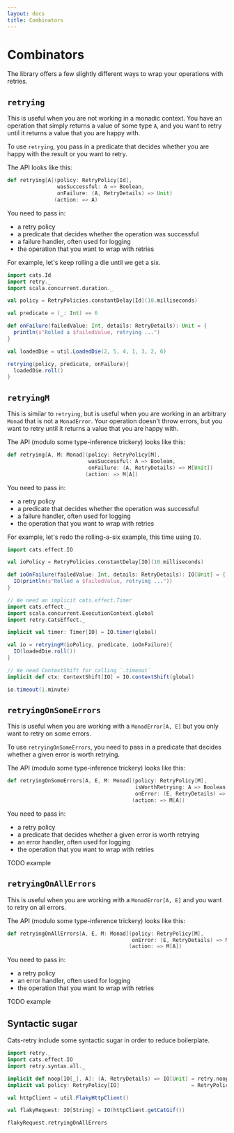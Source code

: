 ```yaml
---
layout: docs
title: Combinators
---
```


# Combinators

The library offers a few slightly different ways to wrap your operations with
retries.

## `retrying`

This is useful when you are not working in a monadic context.  You have an
operation that simply returns a value of some type `A`, and you want to retry
until it returns a value that you are happy with.

To use `retrying`, you pass in a predicate that decides whether you are
happy with the result or you want to retry.

The API looks like this:

```scala
def retrying[A](policy: RetryPolicy[Id],
                wasSuccessful: A => Boolean,
                onFailure: (A, RetryDetails) => Unit)
               (action: => A)
```

You need to pass in:

* a retry policy
* a predicate that decides whether the operation was successful
* a failure handler, often used for logging
* the operation that you want to wrap with retries

For example, let's keep rolling a die until we get a six.

```scala mdoc
import cats.Id
import retry._
import scala.concurrent.duration._

val policy = RetryPolicies.constantDelay[Id](10.milliseconds)

val predicate = (_: Int) == 6

def onFailure(failedValue: Int, details: RetryDetails): Unit = {
  println(s"Rolled a $failedValue, retrying ...")
}
```

```scala mdoc
val loadedDie = util.LoadedDie(2, 5, 4, 1, 3, 2, 6)

retrying(policy, predicate, onFailure){
  loadedDie.roll()
}
```

## `retryingM`

This is similar to `retrying`, but is useful when you are working in an
arbitrary `Monad` that is not a `MonadError`. Your operation doesn't throw
errors, but you want to retry until it returns a value that you are happy with.

The API (modulo some type-inference trickery) looks like this:

```scala
def retrying[A, M: Monad](policy: RetryPolicy[M],
                          wasSuccessful: A => Boolean,
                          onFailure: (A, RetryDetails) => M[Unit])
                         (action: => M[A])
```

You need to pass in:

* a retry policy
* a predicate that decides whether the operation was successful
* a failure handler, often used for logging
* the operation that you want to wrap with retries

For example, let's redo the rolling-a-six example, this time using `IO`.

```scala mdoc
import cats.effect.IO

val ioPolicy = RetryPolicies.constantDelay[IO](10.milliseconds)

def ioOnFailure(failedValue: Int, details: RetryDetails): IO[Unit] = {
  IO(println(s"Rolled a $failedValue, retrying ..."))
}
```

```scala mdoc
// We need an implicit cats.effect.Timer
import cats.effect._
import scala.concurrent.ExecutionContext.global
import retry.CatsEffect._

implicit val timer: Timer[IO] = IO.timer(global)

val io = retryingM(ioPolicy, predicate, ioOnFailure){
  IO(loadedDie.roll())
}

// We need ContextShift for calling `.timeout`
implicit def ctx: ContextShift[IO] = IO.contextShift(global)

io.timeout(1.minute)
```

## `retryingOnSomeErrors`

This is useful when you are working with a `MonadError[A, E]` but you only want
to retry on some errors.

To use `retryingOnSomeErrors`, you need to pass in a predicate that decides whether a given error is worth retrying.

The API (modulo some type-inference trickery) looks like this:

```scala
def retryingOnSomeErrors[A, E, M: Monad](policy: RetryPolicy[M],
                                         isWorthRetrying: A => Boolean,
                                         onError: (E, RetryDetails) => M[Unit])
                                        (action: => M[A])
```

You need to pass in:

* a retry policy
* a predicate that decides whether a given error is worth retrying
* an error handler, often used for logging
* the operation that you want to wrap with retries

TODO example

## `retryingOnAllErrors`

This is useful when you are working with a `MonadError[A, E]` and you want to
retry on all errors.

The API (modulo some type-inference trickery) looks like this:

```scala
def retryingOnAllErrors[A, E, M: Monad](policy: RetryPolicy[M],
                                        onError: (E, RetryDetails) => M[Unit])
                                       (action: => M[A])
```

You need to pass in:

* a retry policy
* an error handler, often used for logging
* the operation that you want to wrap with retries

TODO example

## Syntactic sugar

Cats-retry include some syntactic sugar in order to reduce boilerplate.

```scala
import retry._
import cats.effect.IO
import retry.syntax.all._

implicit def noop[IO[_], A]: (A, RetryDetails) => IO[Unit] = retry.noop[IO, A]
implicit val policy: RetryPolicy[IO]                       = RetryPolicies.limitRetries[IO](2)

val httpClient = util.FlakyHttpClient()

val flakyRequest: IO[String] = IO(httpClient.getCatGif())

flakyRequest.retryingOnAllErrors
```
